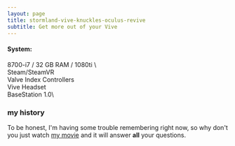 ```yaml
---
layout: page
title: stormland-vive-knuckles-oculus-revive
subtitle: Get more out of your Vive
---
```


#### System:
8700-i7 / 32 GB RAM / 1080ti \  
Steam/SteamVR\
Valve Index Controllers\
Vive Headset\
BaseStation 1.0\

### my history

To be honest, I'm having some trouble remembering right now, so why don't you just watch [my movie](https://en.wikipedia.org/wiki/The_Princess_Bride_%28film%29) and it will answer **all** your questions.
